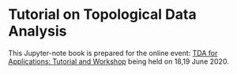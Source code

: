 # Tutorial on Topological Data Analysis

This Jupyter-note book is prepared for the online event:
[TDA for Applications: Tutorial and Workshop](https://sites.google.com/view/tda-application-tutorial/)
being held on 18,19 June 2020.
